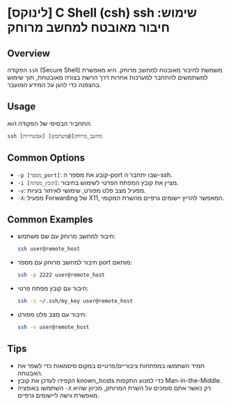 # [לינוקס] C Shell (csh) ssh שימוש: חיבור מאובטח למחשב מרוחק

## Overview
הפקודה `ssh` (Secure Shell) משמשת לחיבור מאובטח למחשב מרוחק. היא מאפשרת למשתמשים להתחבר למערכות אחרות דרך הרשת בצורה מאובטחת, תוך שימוש בהצפנה כדי להגן על המידע המועבר.

## Usage
התחביר הבסיסי של הפקודה הוא:
```
ssh [אפשרויות] [משתמש@]מחשב_מרוחק
```

## Common Options
- `-p [מספר_port]`: קובע את מספר ה-port שבו יתחבר ה-ssh.
- `-i [קובץ_מפתח]`: מציין את קובץ המפתח הפרטי לשימוש בחיבור.
- `-v`: מפעיל מצב פלט מפורט, שימושי לאיתור בעיות.
- `-X`: מפעיל Forwarding של X11, המאפשר להריץ יישומים גרפיים מהשרת המקומי.

## Common Examples
- חיבור למחשב מרוחק עם שם משתמש:
  ```bash
  ssh user@remote_host
  ```

- חיבור למחשב מרוחק עם מספר port מותאם:
  ```bash
  ssh -p 2222 user@remote_host
  ```

- חיבור עם קובץ מפתח פרטי:
  ```bash
  ssh -i ~/.ssh/my_key user@remote_host
  ```

- חיבור עם מצב פלט מפורט:
  ```bash
  ssh -v user@remote_host
  ```

## Tips
- תמיד השתמשו במפתחות ציבוריים/פרטיים במקום סיסמאות כדי לשפר את האבטחה.
- הקפידו לעדכן את קובץ known_hosts כדי למנוע התקפות Man-in-the-Middle.
- השתמשו באופציה `-X` רק כאשר אתם סומכים על השרת המרוחק, מכיוון שהיא מאפשרת גישה ליישומים גרפיים.